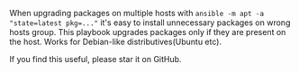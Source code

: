 When upgrading packages on multiple hosts with `ansible -m apt -a "state=latest pkg=..."` it's easy to install unnecessary packages on wrong hosts group. This playbook upgrades packages only if they are present on the host. Works for Debian-like distributives(Ubuntu etc).

If you find this useful, please star it on GitHub.
